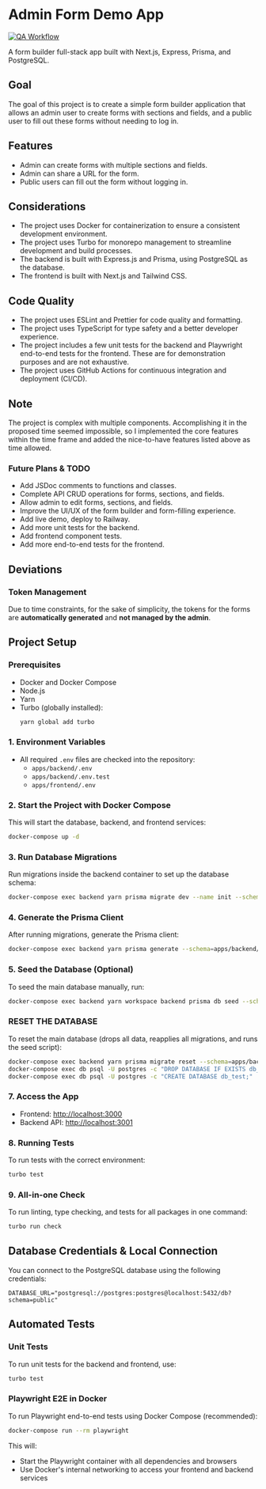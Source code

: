 # Admin Form Demo App
[![QA Workflow](https://github.com/szedlakmate/demo-form-management/actions/workflows/ci.yml/badge.svg)](https://github.com/szedlakmate/demo-form-management/actions/workflows/pr-qa.yml/badge.svg)

A form builder full-stack app built with Next.js, Express, Prisma, and PostgreSQL.

## Goal
The goal of this project is to create a simple form builder application that allows an admin user to create forms with sections and fields, and a public user to fill out these forms without needing to log in.

## Features
- Admin can create forms with multiple sections and fields.
- Admin can share a URL for the form.
- Public users can fill out the form without logging in.

## Considerations
- The project uses Docker for containerization to ensure a consistent development environment.
- The project uses Turbo for monorepo management to streamline development and build processes.
- The backend is built with Express.js and Prisma, using PostgreSQL as the database.
- The frontend is built with Next.js and Tailwind CSS.

## Code Quality
- The project uses ESLint and Prettier for code quality and formatting.
- The project uses TypeScript for type safety and a better developer experience.
- The project includes a few unit tests for the backend and Playwright end-to-end tests for the frontend. These are for demonstration purposes and are not exhaustive.
- The project uses GitHub Actions for continuous integration and deployment (CI/CD).

## Note
The project is complex with multiple components. Accomplishing it in the proposed time seemed impossible, so I implemented the core features within the time frame and added the nice-to-have features listed above as time allowed.

### Future Plans & TODO
- Add JSDoc comments to functions and classes.
- Complete API CRUD operations for forms, sections, and fields.
- Allow admin to edit forms, sections, and fields.
- Improve the UI/UX of the form builder and form-filling experience.
- Add live demo, deploy to Railway.
- Add more unit tests for the backend.
- Add frontend component tests.
- Add more end-to-end tests for the frontend.

## Deviations

### Token Management
Due to time constraints, for the sake of simplicity, the tokens for the forms are **automatically generated** and **not managed by the admin**.

## Project Setup

### Prerequisites
- Docker and Docker Compose
- Node.js
- Yarn
- Turbo (globally installed):
  ```sh
  yarn global add turbo
  ```

### 1. Environment Variables
- All required `.env` files are checked into the repository:
  - `apps/backend/.env`
  - `apps/backend/.env.test`
  - `apps/frontend/.env`

### 2. Start the Project with Docker Compose
This will start the database, backend, and frontend services:
```sh
docker-compose up -d
```

### 3. Run Database Migrations
Run migrations inside the backend container to set up the database schema:
```sh
docker-compose exec backend yarn prisma migrate dev --name init --schema=apps/backend/prisma/schema.prisma
```

### 4. Generate the Prisma Client
After running migrations, generate the Prisma client:
```sh
docker-compose exec backend yarn prisma generate --schema=apps/backend/prisma/schema.prisma
```

### 5. Seed the Database (Optional)
To seed the main database manually, run:
```sh
docker-compose exec backend yarn workspace backend prisma db seed --schema=apps/backend/prisma/schema.prisma
```

### RESET THE DATABASE
To reset the main database (drops all data, reapplies all migrations, and runs the seed script):
```sh
docker-compose exec backend yarn prisma migrate reset --schema=apps/backend/prisma/schema.prisma --force
docker-compose exec db psql -U postgres -c "DROP DATABASE IF EXISTS db_test;"
docker-compose exec db psql -U postgres -c "CREATE DATABASE db_test;"
```

### 7. Access the App
- Frontend: [http://localhost:3000](http://localhost:3000)
- Backend API: [http://localhost:3001](http://localhost:3001)

### 8. Running Tests
To run tests with the correct environment:
```sh
turbo test
```

### 9. All-in-one Check
To run linting, type checking, and tests for all packages in one command:
```sh
turbo run check
```

## Database Credentials & Local Connection
You can connect to the PostgreSQL database using the following credentials:

```env
DATABASE_URL="postgresql://postgres:postgres@localhost:5432/db?schema=public"
```

## Automated Tests

### Unit Tests
To run unit tests for the backend and frontend, use:
```sh
turbo test
```

### Playwright E2E in Docker
To run Playwright end-to-end tests using Docker Compose (recommended):

```sh
docker-compose run --rm playwright
```

This will:
- Start the Playwright container with all dependencies and browsers
- Use Docker's internal networking to access your frontend and backend services

